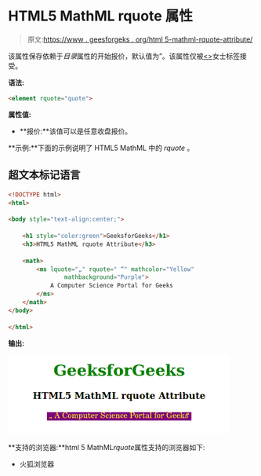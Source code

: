 # HTML5 MathML rquote 属性

> 原文:[https://www . geesforgeks . org/html 5-mathml-rquote-attribute/](https://www.geeksforgeeks.org/html5-mathml-rquote-attribute/)

该属性保存依赖于*目录*属性的开始报价，默认值为”。该属性仅被[<>](https://www.geeksforgeeks.org/html5-mathml-ms-tag/)女士标签接受。

**语法:**

```html
<element rquote="quote">

```

**属性值:**

*   **报价:**该值可以是任意收盘报价。

**示例:**下面的示例说明了 HTML5 MathML 中的 *rquote* 。

## 超文本标记语言

```html
<!DOCTYPE html> 
<html> 

<body style="text-align:center;"> 

    <h1 style="color:green">GeeksforGeeks</h1>    
    <h3>HTML5 MathML rquote Attribute</h3> 

    <math> 
        <ms lquote="„" rquote=" “" mathcolor="Yellow"
                mathbackground="Purple"> 
            A Computer Science Portal for Geeks
        </ms> 
    </math> 
</body> 

</html> 
```

**输出:**

![](img/65e293e22ca58a087eaf11f5ba64be96.png)

**支持的浏览器:**html 5 MathML*rquote*属性支持的浏览器如下:

*   火狐浏览器